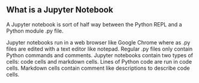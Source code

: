 
## What is a Jupyter Notebook
A Jupyter notebook is sort of half way between the Python REPL and a Python module .py file. 

Jupyter notebooks run in a web browser like Google Chrome where as .py files are edited with a text editor like notepad. Regular .py files only contain Python commands and comments. Jupyter notebooks contain two types of cells: code cells and markdown cells. Lines of Python code are run in code cells. Markdown cells contain comment like descriptions to describe code cells. 
 

